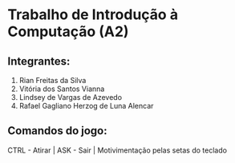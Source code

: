 # Trabalho de Introdução à Computação (A2)

## Integrantes:

1. Rian Freitas da Silva
2. Vitória dos Santos Vianna
3. Lindsey de Vargas de Azevedo
4. Rafael Gagliano Herzog de Luna Alencar

## Comandos do jogo:

CTRL - Atirar
|
ASK - Sair
|
Motivimentação pelas setas do teclado
